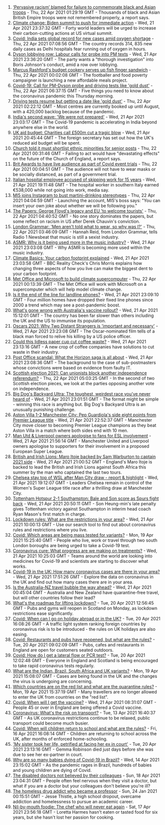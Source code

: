 1. [‘Pervasive racism’ blamed for failure to commemorate black and Asian troops](https://www.bbc.co.uk/news/uk-56840131) - Thu, 22 Apr 2021 01:29:19 GMT - Thousands of black and Asian British Empire troops were not remembered properly, a report says.
2. [Climate change: Biden summit to push for immediate action](https://www.bbc.co.uk/news/science-environment-56837927) - Wed, 21 Apr 2021 23:37:32 GMT - Forty world leaders will be urged to increase their carbon-cutting actions at US virtual summit.
3. [Covid: India sets global record for new cases amid oxygen shortage](https://www.bbc.co.uk/news/world-asia-india-56826645) - Thu, 22 Apr 2021 07:08:56 GMT - The country records 314, 835 new daily cases as Delhi hospitals fear running out of oxygen in hours.
4. [Dyson lobbying row: Labour calls for probe into PM texts](https://www.bbc.co.uk/news/uk-politics-56839459) - Wed, 21 Apr 2021 23:36:20 GMT - The party wants a "thorough investigation" into Boris Johnson's conduct, amid a row over lobbying.
5. [Marcus Rashford's budget cookery serves up fish finger sandwich](https://www.bbc.co.uk/news/education-56825700) - Thu, 22 Apr 2021 00:02:08 GMT - The footballer and food poverty campaigner is launching a new affordable meals project.
6. [Covid-19: Call for PM-Dyson probe and driving tests like 'gold dust'](https://www.bbc.co.uk/news/uk-56838190) - Thu, 22 Apr 2021 06:37:15 GMT - Five things you need to know about the coronavirus pandemic this Thursday morning.
7. [Driving tests resume but getting a date like 'gold dust'](https://www.bbc.co.uk/news/uk-56834724) - Thu, 22 Apr 2021 02:22:12 GMT - Most centres are currently booked up until August, with a 420,000 backlog because of the pandemic.
8. [India's second wave: 'We were not prepared'](https://www.bbc.co.uk/news/world-asia-56839099) - Wed, 21 Apr 2021 23:03:17 GMT - The Covid-19 pandemic is accelerating in India beyond anywhere else in the world.
9. [UK aid budget: Charities call £500m cut a tragic blow](https://www.bbc.co.uk/news/uk-politics-56836430) - Wed, 21 Apr 2021 20:45:44 GMT - The foreign secretary has set out how the UK's reduced aid budget will be spent.
10. [Church told it must shortlist ethnic minorities for senior posts](https://www.bbc.co.uk/news/uk-56838739) - Thu, 22 Apr 2021 00:31:46 GMT - Failing to act would have "devastating effects" on the future of the Church of England, a report says.
11. [Brit Awards to have live audience as part of Covid event trials](https://www.bbc.co.uk/news/entertainment-arts-56835482) - Thu, 22 Apr 2021 00:04:51 GMT - The audience will not have to wear masks or be socially distanced, as part of a government trial.
12. [Italian hospital employee accused of skipping work for 15 years](https://www.bbc.co.uk/news/world-europe-56822571) - Wed, 21 Apr 2021 19:11:48 GMT - The hospital worker in southern Italy earned €538,000 while not going into work, media say.
13. [MI5 joins Instagram to bust martini-drinking stereotypes](https://www.bbc.co.uk/news/uk-56840811) - Thu, 22 Apr 2021 04:04:59 GMT - Launching the account, MI5's boss says: "You can insert your own joke about whether we will be following you."
14. [The Papers: George Floyd's legacy and EU 'to welcome tourists'](https://www.bbc.co.uk/news/blogs-the-papers-56840119) - Thu, 22 Apr 2021 04:40:52 GMT - No one story dominates the papers, but some reflect on racism in US after Derek Chauvin's conviction.
15. [London Grammar: 'Men aren't told what to wear, so why was I?'](https://www.bbc.co.uk/news/newsbeat-56800957) - Thu, 22 Apr 2021 03:46:09 GMT - Hannah Reid, from London Grammar, tells Radio 1 Newsbeat that music is still a sexist industry.
16. [ASMR: Why is it being used more in the music industry?](https://www.bbc.co.uk/news/entertainment-arts-56837707) - Wed, 21 Apr 2021 23:03:08 GMT - Why ASMR is becoming more used within the music industry.
17. [Climate Basics: Your carbon footprint explained](https://www.bbc.co.uk/news/science-environment-56822950) - Wed, 21 Apr 2021 23:03:58 GMT - BBC Reality Check's Chris Morris explains how changing three aspects of how you live can make the biggest dent to your carbon footprint.
18. [Met Office and Microsoft to build climate supercomputer](https://www.bbc.co.uk/news/technology-56840169) - Thu, 22 Apr 2021 00:13:39 GMT - The Met Office will work with Microsoft on a supercomputer which will help model climate change.
19. [Is it the end of the line for landline phones?](https://www.bbc.co.uk/news/business-56831212) - Wed, 21 Apr 2021 23:09:10 GMT - Four million homes have dropped their fixed line phones since 2000 a trend which may see a post-pandemic boost.
20. [What's gone wrong with Australia's vaccine rollout?](https://www.bbc.co.uk/news/world-australia-56825920) - Wed, 21 Apr 2021 15:12:01 GMT - The country has been far slower than others including the UK and the US to immunise its population.
21. [Oscars 2021: Why Two Distant Strangers is 'important and necessary'](https://www.bbc.co.uk/news/entertainment-arts-56813176) - Wed, 21 Apr 2021 23:23:08 GMT - The Oscar-nominated film tells of a black man forced to relive his killing by a US police officer.
22. [Could this lidless paper cup cut coffee waste?](https://www.bbc.co.uk/news/business-56582456) - Wed, 21 Apr 2021 23:13:16 GMT - A new crop of coffee companies have solutions to cut waste in their industry.
23. [Post Office scandal: What the Horizon saga is all about](https://www.bbc.co.uk/news/business-56718036) - Wed, 21 Apr 2021 23:08:36 GMT - The background to the case of sub-postmasters whose convictions were based on evidence from faulty IT.
24. [Scottish election 2021: Can unionists block another independence referendum?](https://www.bbc.co.uk/news/uk-scotland-scotland-politics-56835961) - Thu, 22 Apr 2021 05:03:25 GMT - In the second of two Scottish election pieces, we look at the parties opposing another vote on independence.
25. [Big Dog's Backyard Ultra: The toughest, weirdest race you've never heard of](https://www.bbc.co.uk/sport/56720358) - Wed, 21 Apr 2021 23:01:51 GMT - The format might be simple - winning this race is anything but. Big Dog's Backyard Ultra is an unusually punishing challenge.
26. [Aston Villa 1-2 Manchester City: Pep Guardiola's side eight points from Premier League title](https://www.bbc.co.uk/sport/football/56741406) - Wed, 21 Apr 2021 22:52:37 GMT - Manchester City move closer to becoming Premier League champions as they beat Aston Villa in a match where both sides end with 10 men.
27. [Man Utd & Liverpool owners apologise to fans for ESL involvement](https://www.bbc.co.uk/sport/football/56828413) - Wed, 21 Apr 2021 21:56:14 GMT - Manchester United and Liverpool owners apologise to supporters for their involvement in a proposed European Super League.
28. [British and Irish Lions: Maro Itoje backed by Sam Warburton to captain 2021 side](https://www.bbc.co.uk/sport/rugby-union/56832630) - Wed, 21 Apr 2021 21:00:52 GMT - England's Maro Itoje is backed to lead the British and Irish Lions against South Africa this summer by the man who captained the last two tours.
29. [Chelsea stay top of WSL after Man City draw - report & highlight](https://www.bbc.co.uk/sport/football/56741399) - Wed, 21 Apr 2021 19:12:07 GMT - Leaders Chelsea remain in control of the Women's Super League title race after a thrilling draw at Manchester City.
30. [Tottenham Hotspur 2-1 Southampton: Bale and Son score as Spurs fight back](https://www.bbc.co.uk/sport/football/56383512) - Wed, 21 Apr 2021 20:50:11 GMT - Son Heung-min's late penalty gives Tottenham victory against Southampton in interim head coach Ryan Mason's first match in charge.
31. [Lockdown rules: What are the restrictions in your area?](https://www.bbc.co.uk/news/uk-54373904) - Wed, 21 Apr 2021 10:00:13 GMT - Use our search tool to find out about coronavirus rules and restrictions where you live.
32. [Covid: Which areas are being mass tested for variants?](https://www.bbc.co.uk/news/explainers-54872039) - Mon, 19 Apr 2021 15:25:40 GMT - People who live, work or travel through two south London boroughs are being urged to take a Covid-19 test.
33. [Coronavirus cure: What progress are we making on treatments?](https://www.bbc.co.uk/news/health-52354520) - Wed, 21 Apr 2021 10:25:03 GMT - Teams around the world are looking into medicines for Covid-19 and scientists are starting to discover what works.
34. [Covid-19 in the UK: How many coronavirus cases are there in your area?](https://www.bbc.co.uk/news/uk-51768274) - Wed, 21 Apr 2021 17:51:26 GMT - Explore the data on coronavirus in the UK and find out how many cases there are in your area.
35. [Is the Australia-NZ travel bubble the way ahead?](https://www.bbc.co.uk/news/business-56796943) - Wed, 21 Apr 2021 00:45:04 GMT - Australia and New Zealand have quarantine-free travel, but will other countries follow their lead?
36. [What's the roadmap for lifting lockdown?](https://www.bbc.co.uk/news/explainers-52530518) - Tue, 20 Apr 2021 12:56:45 GMT - Pubs and gyms will reopen in Scotland on Monday, as lockdown restrictions ease significantly.
37. [Covid: When can I go on holiday abroad or in the UK?](https://www.bbc.co.uk/news/explainers-52646738) - Tue, 20 Apr 2021 16:08:26 GMT - A traffic light system ranking foreign countries by coronavirus risk is to be introduced - the rules on UK holidays are also easing.
38. [Covid: Restaurants and pubs have reopened, but what are the rules?](https://www.bbc.co.uk/news/business-52977388) - Tue, 20 Apr 2021 09:02:09 GMT - Pubs, cafes and restaurants in England are open for customers seated outdoors.
39. [Covid: How do I get a lateral flow or PCR test?](https://www.bbc.co.uk/news/health-51943612) - Tue, 20 Apr 2021 12:02:48 GMT - Everyone in England and Scotland is being encouraged to take rapid coronavirus tests regularly.
40. [What are the Indian, Brazil, South Africa and UK variants?](https://www.bbc.co.uk/news/health-55659820) - Mon, 19 Apr 2021 15:08:07 GMT - Cases are being found in the UK and the changes the virus is undergoing are concerning.
41. [Which countries are on the red list and what are the quarantine rules?](https://www.bbc.co.uk/news/explainers-52544307) - Mon, 19 Apr 2021 15:37:19 GMT - Many travellers are no longer allowed to enter the UK from countries on the "red list".
42. [Covid: When will I get the vaccine?](https://www.bbc.co.uk/news/health-55045639) - Wed, 21 Apr 2021 08:31:07 GMT - People 45 or over in England are being offered a Covid vaccine.
43. [Coronavirus: What's the risk on transport?](https://www.bbc.co.uk/news/health-51736185) - Tue, 13 Apr 2021 16:40:37 GMT - As UK coronavirus restrictions continue to be relaxed, public transport could become much busier.
44. [Covid: When will children return to school and what are the rules?](https://www.bbc.co.uk/news/education-51643556) - Fri, 16 Apr 2021 16:08:14 GMT - Children are returning to school across the UK, after months of enforced home-schooling.
45. ['My sister took her life, petrified at facing her ex in court'](https://www.bbc.co.uk/news/uk-56539465) - Tue, 20 Apr 2021 23:13:16 GMT - Gemma Robinson died just days before she was due to see her ex-partner in court.
46. [Why are so many babies dying of Covid-19 in Brazil?](https://www.bbc.co.uk/news/world-latin-america-56696907) - Wed, 14 Apr 2021 23:15:02 GMT - As the pandemic rages in Brazil, hundreds of babies and young children are dying of Covid.
47. [The disabled doctors not believed by their colleagues](https://www.bbc.co.uk/news/disability-56244376) - Sun, 18 Apr 2021 23:04:31 GMT - People often feel nervous when they visit a doctor, but what if you are a doctor but your colleagues don't believe you're ill?
48. [The homeless drug addict who became a professor](https://www.bbc.co.uk/news/stories-55559382) - Sun, 24 Jan 2021 00:15:51 GMT - Jesse Thistle, a high school dropout, overcame addiction and homelessness to pursue an academic career.
49. [Nil-by-mouth foodie: The chef who will never eat again](https://www.bbc.co.uk/news/stories-56688582) - Sat, 17 Apr 2021 23:56:18 GMT - Loretta Harmes hasn't eaten or tasted food for six years, but she hasn't lost her passion for cooking.
